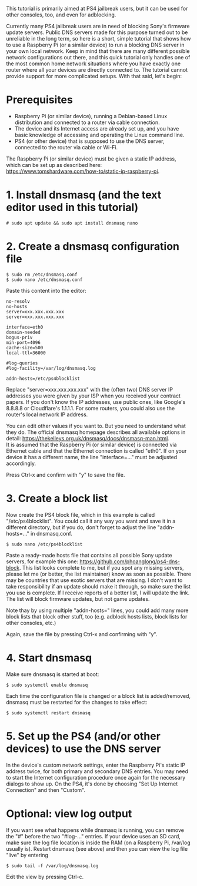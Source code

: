 This tutorial is primarily aimed at PS4 jailbreak users, but it can be used for other consoles, too, and even for adblocking.

Currently many PS4 jailbreak users are in need of blocking Sony's firmware update servers. Public DNS servers made for this purpose turned out to be unreliable in the long term, so here is a short, simple tutorial that shows how to use a Raspberry Pi (or a similar device) to run a blocking DNS server in your own local network.
Keep in mind that there are many different possible network configurations out there, and this quick tutorial only handles one of the most common home network situations where you have exactly one router where all your devices are directly connected to. The tutorial cannot provide support for more complicated setups. With that said, let's begin:

# Prerequisites

- Raspberry Pi (or similar device), running a Debian-based Linux distribution and connected to a router via cable connection.
- The device and its Internet access are already set up, and you have basic knowledge of accessing and operating the Linux command line.
- PS4 (or other device) that is supposed to use the DNS server, connected to the router via cable or Wi-Fi.

The Raspberry Pi (or similar device) must be given a static IP address, which can be set up as described here: https://www.tomshardware.com/how-to/static-ip-raspberry-pi.

# 1. Install dnsmasq (and the text editor used in this tutorial)

    # sudo apt update && sudo apt install dnsmasq nano

# 2. Create a dnsmasq configuration file

    $ sudo rm /etc/dnsmasq.conf
    $ sudo nano /etc/dnsmasq.conf

Paste this content into the editor:

```
no-resolv
no-hosts
server=xxx.xxx.xxx.xxx
server=xxx.xxx.xxx.xxx

interface=eth0
domain-needed
bogus-priv
min-port=4096
cache-size=500
local-ttl=36000

#log-queries	
#log-facility=/var/log/dnsmasq.log

addn-hosts=/etc/ps4blocklist
```

Replace "server=xxx.xxx.xxx.xxx" with the (often two) DNS server IP addresses you were given by your ISP when you received your contract papers. If you don't know the IP addresses, use public ones, like Google's 8.8.8.8 or Cloudflare's 1.1.1.1. For some routers, you could also use the router's local network IP address.

You can edit other values if you want to. But you need to understand what they do. The official dnsmasq homepage describes all available options in detail: https://thekelleys.org.uk/dnsmasq/docs/dnsmasq-man.html.  
It is assumed that the Raspberry Pi (or similar device) is connected via Ethernet cable and that the Ethernet connection is called "eth0". If on your device it has a different name, the line "interface=..." must be adjusted accordingly.

Press Ctrl-x and confirm with "y" to save the file.

# 3. Create a block list

Now create the PS4 block file, which in this example is called "/etc/ps4blocklist". You could call it any way you want and save it in a different directory, but if you do, don't forget to adjust the line "addn-hosts=..." in dnsmasq.conf.

    $ sudo nano /etc/ps4blocklist

Paste a ready-made hosts file that contains all possible Sony update servers, for example this one: https://github.com/phoanglong/ps4-dns-block. This list looks complete to me, but if you spot any missing servers, please let me (or better, the list maintainer) know as soon as possible. There may be countries that use exotic servers that are missing. I don't want to take responsibility if an update should make it through, so make sure the list you use is complete. If I receive reports of a better list, I will update the link. The list will block firmware updates, but not game updates.

Note thay by using multiple "addn-hosts=" lines, you could add many more block lists that block other stuff, too (e.g. adblock hosts lists, block lists for other consoles, etc.)

Again, save the file by pressing Ctrl-x and confirming with "y".

# 4. Start dnsmasq

Make sure dnsmasq is started at boot:

    $ sudo systemctl enable dnsmasq

Each time the configuration file is changed or a block list is added/removed, dnsmasq must be restarted for the changes to take effect:

    $ sudo systemctl restart dnsmasq


# 5. Set up the PS4 (and/or other devices) to use the DNS server

In the device's custom network settings, enter the Raspberry Pi's static IP address twice, for both primary and secondary DNS entries. You may need to start the Internet configuration procedure once again for the necessary dialogs to show up. On the PS4, it's done by choosing "Set Up Internet Connection" and then "Custom".

# Optional: view log output

If you want see what happens while dnsmasq is running, you can remove the "#" before the two "#log-..." entries. If your device uses an SD card, make sure the log file location is inside the RAM (on a Raspberry Pi, /var/log usually is). Restart dnsmasq (see above) and then you can view the log file "live" by entering

    $ sudo tail -f /var/log/dnsmasq.log

Exit the view by pressing Ctrl-c.
